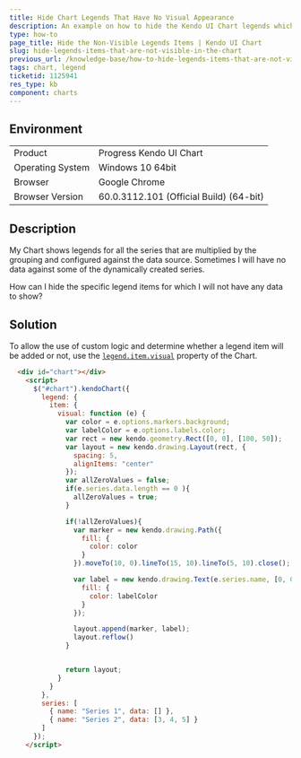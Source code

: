 ```yaml
---
title: Hide Chart Legends That Have No Visual Appearance
description: An example on how to hide the Kendo UI Chart legends which have no visual appearance in the widget.
type: how-to
page_title: Hide the Non-Visible Legends Items | Kendo UI Chart
slug: hide-legends-items-that-are-not-visible-in-the-chart
previous_url: /knowledge-base/how-to-hide-legends-items-that-are-not-visible-in-the-chart
tags: chart, legend
ticketid: 1125941
res_type: kb
component: charts
---
```


## Environment

<table>
 <tr>
  <td>Product</td>
  <td>Progress Kendo UI Chart</td>
 </tr>
 <tr>
  <td>Operating System</td>
  <td>Windows 10 64bit</td>
 </tr>
 <tr>
  <td>Browser</td>
  <td>Google Chrome</td>
 </tr>
 <tr>
  <td>Browser Version</td>
  <td>60.0.3112.101 (Official Build) (64-bit)</td>
 </tr>
</table>


## Description

My Chart shows legends for all the series that are multiplied by the grouping and configured against the data source. Sometimes I will have no data against some of the dynamically created series.

How can I hide the specific legend items for which I will not have any data to show?  

## Solution

To allow the use of custom logic and determine whether a legend item will be added or not, use the [`legend.item.visual`](http://docs.telerik.com/kendo-ui/api/javascript/dataviz/ui/chart#configuration-legend.item.visual) property of the Chart.

```html
  <div id="chart"></div>
    <script>
      $("#chart").kendoChart({
        legend: {
          item: {
            visual: function (e) {
              var color = e.options.markers.background;
              var labelColor = e.options.labels.color;
              var rect = new kendo.geometry.Rect([0, 0], [100, 50]);
              var layout = new kendo.drawing.Layout(rect, {
                spacing: 5,
                alignItems: "center"
              });
              var allZeroValues = false;
              if(e.series.data.length == 0 ){
                allZeroValues = true;
              }

              if(!allZeroValues){
                var marker = new kendo.drawing.Path({
                  fill: {
                    color: color
                  }
                }).moveTo(10, 0).lineTo(15, 10).lineTo(5, 10).close();

                var label = new kendo.drawing.Text(e.series.name, [0, 0], {
                  fill: {
                    color: labelColor
                  }
                });

                layout.append(marker, label);
                layout.reflow()
              }


              return layout;
            }
          }
        },
        series: [
          { name: "Series 1", data: [] },
          { name: "Series 2", data: [3, 4, 5] }
        ]
      });
    </script>
```
